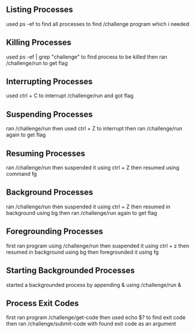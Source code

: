 ## Listing Processes 
used ps -ef to find all processes to find /challenge program which i needed

## Killing Processes
used ps -ef | grep "challenge" to find process to be killed then ran /challenge/run to get flag

## Interrupting Processes 
used ctrl + C to interrupt /challenge/run and got flag

## Suspending Processes
ran /challenge/run then used ctrl + Z to interrupt then ran /challenge/run again to get flag

## Resuming Processes
ran /challenge/run then suspended it using ctrl + Z then resumed using command fg

## Background Processes
ran /challenge/run then suspended it using ctrl + Z then resumed in background using bg then ran /challenge/run again to get flag

## Foregrounding Processes
first ran program using /challenge/run then suspended it using ctrl + z then resumed in background using bg then foregrounded it using fg

## Starting Backgrounded Processes
started a backgrounded process by appending & using /challenge/run &

## Process Exit Codes
first ran program /challenge/get-code then used echo $? to find exit code then ran /challenge/submit-code with found exit code as an argument
